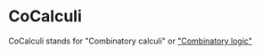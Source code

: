 CoCalculi
=========

CoCalculi stands for "Combinatory calculi" or ["Combinatory logic"](http://en.wikipedia.org/wiki/Combinatory_logic)
